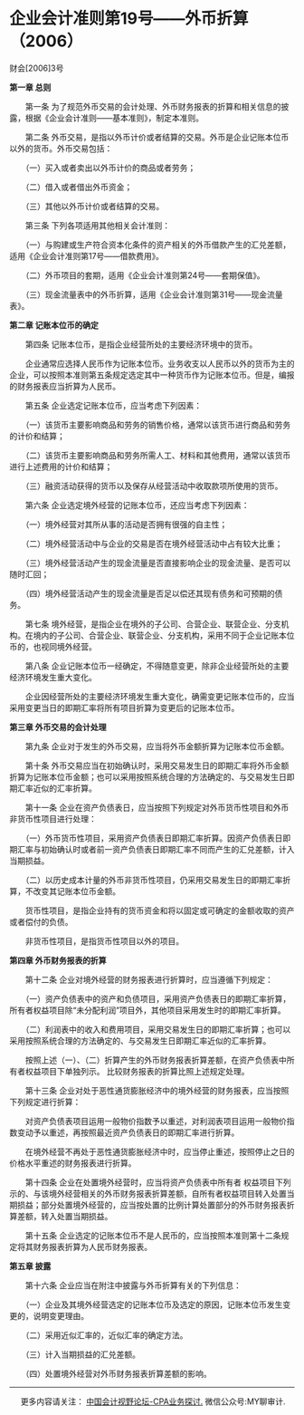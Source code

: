 ﻿企业会计准则第19号——外币折算（2006）
======================

财会\[2006\]3号

**第一章 总则**

　　第一条 为了规范外币交易的会计处理、外币财务报表的折算和相关信息的披露，根据《企业会计准则——基本准则》，制定本准则。

　　第二条 外币交易，是指以外币计价或者结算的交易。外币是企业记账本位币以外的货币。外币交易包括：

　　（一）买入或者卖出以外币计价的商品或者劳务；

　　（二）借入或者借出外币资金；

　　（三）其他以外币计价或者结算的交易。

　　第三条 下列各项适用其他相关会计准则：

　　（一）与购建或生产符合资本化条件的资产相关的外币借款产生的汇兑差额，适用《企业会计准则第17号——借款费用》。

　　（二）外币项目的套期，适用《企业会计准则第24号——套期保值》。

　　（三）现金流量表中的外币折算，适用《企业会计准则第31号——现金流量表》。

**第二章 记账本位币的确定**

　　第四条 记账本位币，是指企业经营所处的主要经济环境中的货币。

　　企业通常应选择人民币作为记账本位币。业务收支以人民币以外的货币为主的企业，可以按照本准则第五条规定选定其中一种货币作为记账本位币。但是，编报的财务报表应当折算为人民币。

　　第五条 企业选定记账本位币，应当考虑下列因素：

　　（一）该货币主要影响商品和劳务的销售价格，通常以该货币进行商品和劳务的计价和结算；

　　（二）该货币主要影响商品和劳务所需人工、材料和其他费用，通常以该货币进行上述费用的计价和结算；

　　（三）融资活动获得的货币以及保存从经营活动中收取款项所使用的货币。

　　第六条 企业选定境外经营的记账本位币，还应当考虑下列因素：

　　（一）境外经营对其所从事的活动是否拥有很强的自主性；

　　（二）境外经营活动中与企业的交易是否在境外经营活动中占有较大比重；

　　（三）境外经营活动产生的现金流量是否直接影响企业的现金流量、是否可以随时汇回；

　　（四）境外经营活动产生的现金流量是否足以偿还其现有债务和可预期的债务。

　　第七条 境外经营，是指企业在境外的子公司、合营企业、联营企业、分支机构。在境内的子公司、合营企业、联营企业、分支机构，采用不同于企业记账本位币的，也视同境外经营。

　　第八条 企业记账本位币一经确定，不得随意变更，除非企业经营所处的主要经济环境发生重大变化。

　　企业因经营所处的主要经济环境发生重大变化，确需变更记账本位币的，应当采用变更当日的即期汇率将所有项目折算为变更后的记账本位币。

**第三章 外币交易的会计处理**

　　第九条 企业对于发生的外币交易，应当将外币金额折算为记账本位币金额。

　　第十条 外币交易应当在初始确认时，采用交易发生日的即期汇率将外币金额折算为记账本位币金额；也可以采用按照系统合理的方法确定的、与交易发生日即期汇率近似的汇率折算。

　　第十一条 企业在资产负债表日，应当按照下列规定对外币货币性项目和外币非货币性项目进行处理：

　　（一）外币货币性项目，采用资产负债表日即期汇率折算。因资产负债表日即期汇率与初始确认时或者前一资产负债表日即期汇率不同而产生的汇兑差额，计入当期损益。

　　（二）以历史成本计量的外币非货币性项目，仍采用交易发生日的即期汇率折算，不改变其记账本位币金额。

　　货币性项目，是指企业持有的货币资金和将以固定或可确定的金额收取的资产或者偿付的负债。

　　非货币性项目，是指货币性项目以外的项目。

**第四章 外币财务报表的折算**

　　第十二条 企业对境外经营的财务报表进行折算时，应当遵循下列规定：

　　（一）资产负债表中的资产和负债项目，采用资产负债表日的即期汇率折算，所有者权益项目除“未分配利润”项目外，其他项目采用发生时的即期汇率折算。

　　（二）利润表中的收入和费用项目，采用交易发生日的即期汇率折算；也可以采用按照系统合理的方法确定的、与交易发生日即期汇率近似的汇率折算。

　　按照上述（一）、（二）折算产生的外币财务报表折算差额，在资产负债表中所有者权益项目下单独列示。 比较财务报表的折算比照上述规定处理。

　　第十三条 企业对处于恶性通货膨胀经济中的境外经营的财务报表，应当按照下列规定进行折算：

　　对资产负债表项目运用一般物价指数予以重述，对利润表项目运用一般物价指数变动予以重述，再按照最近资产负债表日的即期汇率进行折算。

　　在境外经营不再处于恶性通货膨胀经济中时，应当停止重述，按照停止之日的价格水平重述的财务报表进行折算。

　　第十四条 企业在处置境外经营时，应当将资产负债表中所有者 权益项目下列示的、与该境外经营相关的外币财务报表折算差额，自所有者权益项目转入处置当期损益；部分处置境外经营的，应当按处置的比例计算处置部分的外币财务报表折算差额，转入处置当期损益。

　　第十五条 企业选定的记账本位币不是人民币的，应当按照本准则第十二条规定将其财务报表折算为人民币财务报表。

**第五章 披露**

　　第十六条 企业应当在附注中披露与外币折算有关的下列信息：

　　（一）企业及其境外经营选定的记账本位币及选定的原因，记账本位币发生变更的，说明变更理由。

　　（二）采用近似汇率的，近似汇率的确定方法。

　　（三）计入当期损益的汇兑差额。

　　（四）处置境外经营对外币财务报表折算差额的影响。

* * *

     更多内容请关注： [中国会计视野论坛-CPA业务探讨.](https://bbs.esnai.com/thread-5354530-1-3.html) 微信公众号:MY聊审计.
